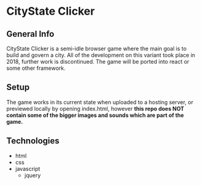# CityState Clicker

## General Info

CityState Clicker is a semi-idle browser game where the main goal is to build and govern a city.
All of the development on this variant took place in 2018, further work is discontinued. The game will be ported into react or some other framework.

## Setup

The game works in its current state when uploaded to a hosting server, or previewed locally by opening index.html, however **this repo does NOT contain some of the bigger images and sounds which are part of the game.**

## Technologies

* html
* css
* javascript
    * jquery


